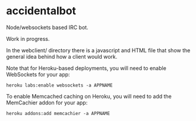 accidentalbot
=============

Node/websockets based IRC bot.

Work in progress.

In the webclient/ directory there is a javascript and HTML file that
show the general idea behind how a client would work.

Note that for Heroku-based deployments, you will need to enable
WebSockets for your app:

    heroku labs:enable websockets -a APPNAME

To enable Memcached caching on Heroku, you will need to add the
MemCachier addon for your app:

    heroku addons:add memcachier -a APPNAME
